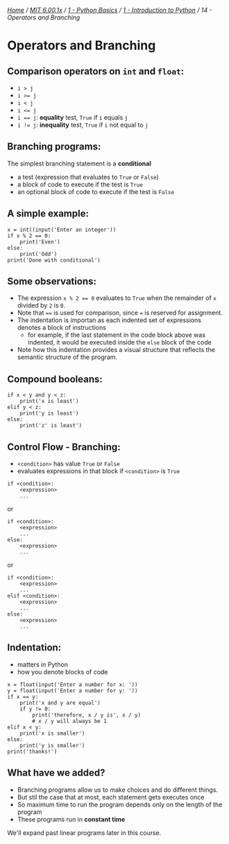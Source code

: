 _[Home](../../../../) / [MIT 6.00.1x](../../../) / [1 - Python Basics](../../) / [1 - Introduction to Python](../) / 14 - Operators and Branching_
# Operators and Branching

## Comparison operators on `int` and `float`:
- `i > j`
- `i >= j`
- `i < j`
- `i <= j`
- `i == j`: **equality** test, `True` if `i` equals `j`
- `i != j`: **inequality** test, `True` if `i` not equal to `j`

## Branching programs:
The simplest branching statement is a **conditional**
- a test (expression that evaluates to `True` or `False`)
- a block of code to execute if the test is `True`
- an optional block of code to execute if the test is `False`

## A simple example:
```
x = int((input('Enter an integer'))
if x % 2 == 0:
	print('Even')
else:
	print('Odd')
print('Done with conditional')
```

## Some observations:
- The expression `x % 2 == 0` evaluates to `True` when the remainder of `x` divided by `2` is `0`.
- Note that `==` is used for comparison, since `=` is reserved for assignment.
- The indentation is importan as each indented set of expressions denotes a block of instructions
	- for example, if the last statement in the code block above was indented, it would be executed inside the `else` block of the code
- Note how this indentation provides a visual structure that reflects the semantic structure of the program.

## Compound booleans:
```
if x < y and y < z:
	print('x is least')
elif y < z:
	print('y is least')
else:
	print('z' is least')
```

## Control Flow - Branching:
- `<condition>` has value `True` or `False`
- evaluates expressions in that block if `<condition>` is `True`
```
if <condition>:
	<expression>
	...
```
or
```
if <condition>:
	<expression>
	...
else:
	<expression>
	...
```
or
```
if <condition>:
	<expression>
	...
elif <condition>:
	<expression>
	...
else:
	<expression>
	...
```

## Indentation:
- matters in Python
- how you denote blocks of code
```
x = float(input('Enter a number for x: '))
y = float(input('Enter a number for y: '))
if x == y:
	print('x and y are equal')
	if y != 0:
		print('therefore, x / y is', x / y)
		# x / y will always be 1
elif x < y:
	print('x is smaller')
else:
	print('y is smaller')
print('thanks!')
```

## What have we added?
- Branching programs allow us to make choices and do different things.
- But stil the case that at most, each statement gets executes once
- So maximum time to run the program depends only on the length of the program
- These programs run in **constant time**

We'll expand past linear programs later in this course.
